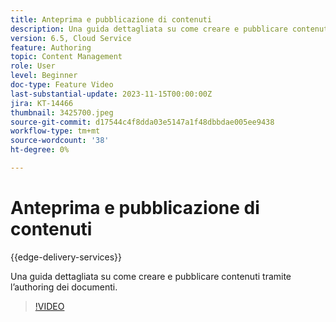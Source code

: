 ```yaml
---
title: Anteprima e pubblicazione di contenuti
description: Una guida dettagliata su come creare e pubblicare contenuti tramite l’authoring dei documenti.
version: 6.5, Cloud Service
feature: Authoring
topic: Content Management
role: User
level: Beginner
doc-type: Feature Video
last-substantial-update: 2023-11-15T00:00:00Z
jira: KT-14466
thumbnail: 3425700.jpeg
source-git-commit: d17544c4f8dda03e5147a1f48dbbdae005ee9438
workflow-type: tm+mt
source-wordcount: '38'
ht-degree: 0%

---
```



# Anteprima e pubblicazione di contenuti

{{edge-delivery-services}}

Una guida dettagliata su come creare e pubblicare contenuti tramite l’authoring dei documenti.

>[!VIDEO](https://video.tv.adobe.com/v/3425700/?learn=on)
